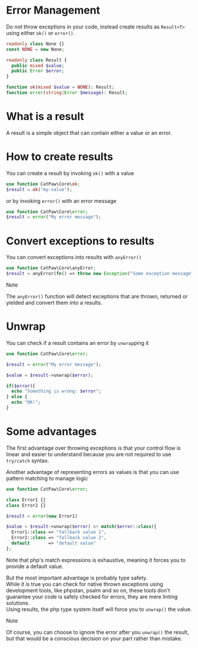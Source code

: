 # Error Management

Do not throw exceptions in your code, instead create results as `Result<T>` using either `ok()` or `error()`.

```php
readonly class None {}
const NONE = new None;

readonly class Result {
  public mixed $value;
  public Error $error;
}

function ok(mixed $value = NONE): Result;
function error(string|Error $message): Result;
```

# What is a result

A result is a simple object that can contain either a value or an error.

# How to create results

You can create a result by invoking `ok()` with a value
```php
use function CatPaw\Core\ok;
$result = ok("my-value");
```

or by invoking `error()` with an error message

```php
use function CatPaw\Core\error;
$result = error("My error message");
```

# Convert exceptions to results

You can convert exceptions into results with `anyError()`

```php
use function CatPaw\Core\anyError;
$result = anyError(fn() => throw new Exception("Some exception message"));
```

> [!NOTE]
> The `anyError()` function will detect exceptions that are thrown, returned or yielded and convert them into a results.

# Unwrap

You can check if a result contains an error by `unwrap`ping it

```php
use function CatPaw\Core\error;

$result = error("My error message");

$value = $result->unwrap($error);

if($error){
  echo "Something is wrong: $error";
} else {
  echo "OK!";
}
```

# Some advantages

The first advantage over throwing exceptions is that your control flow is linear and easier to understand because you are not required to use `try/catch` syntax.

Another advantage of representing errors as values is that you can use pattern matching to manage logic

```php
use function CatPaw\Core\error;

class Error1 {}
class Error2 {}

$result = error(new Error1)

$value = $result->unwrap($error) or match($error::class){
  Error1::class => "fallback value 1",
  Error2::class => "fallback value 2",
  default       => "default value"
};
```

Note that php's match expressions is exhaustive, meaning it forces you to provide a default value.



But the most important advantage is probably type safety.\
While it is true you can check for native thrown exceptions using development tools, like phpstan, psalm and so on, these tools don't guarantee your code is safely checked for errors, they are mere linting solutions.\
Using results, the php type system itself will force you to `unwrap()` the value.

> [!NOTE]
> Of course, you can choose to ignore the error after you `unwrap()` the result, but that would be a conscious decision on your part rather than mistake.
